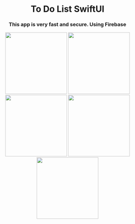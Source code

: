 <h1 align="center">To Do List SwiftUI</h1>
<h3 align="center">This app is very fast and secure. Using Firebase</h3>

<p align="center">
  <img src="https://github.com/Increase12345/ToDoList-SwiftUI/assets/98255061/5f2cdbf6-503a-4058-b80a-152af45ec6c5" width="200" />
  <img src="https://github.com/Increase12345/ToDoList-SwiftUI/assets/98255061/6f20db90-3a54-4c81-9f27-ba38e1e6c09f" width="200" />
  <img src="https://github.com/Increase12345/ToDoList-SwiftUI/assets/98255061/12b924e2-58a4-402f-9d46-829e31d93866" width="200" />
  <img src="https://github.com/Increase12345/ToDoList-SwiftUI/assets/98255061/0b8b40eb-c44e-4c00-a24d-c8f213d7be1c" width="200" />
  <img src="https://github.com/Increase12345/ToDoList-SwiftUI/assets/98255061/52a2dae1-a6cc-48f3-b051-a50984f137ed" width="200" />
</p>
